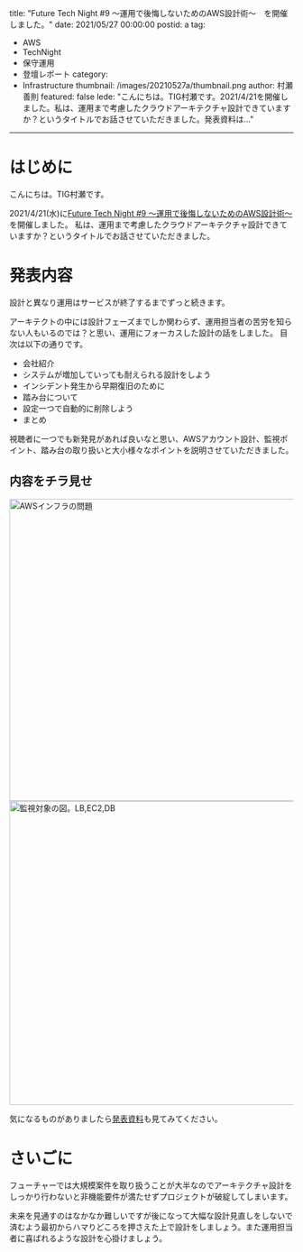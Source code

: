title: "Future Tech Night #9 ～運用で後悔しないためのAWS設計術～　を開催しました。"
date: 2021/05/27 00:00:00
postid: a
tag:
  - AWS
  - TechNight
  - 保守運用
  - 登壇レポート
category:
  - Infrastructure
thumbnail: /images/20210527a/thumbnail.png
author: 村瀬善則
featured: false
lede: "こんにちは。TIG村瀬です。2021/4/21を開催しました。私は、運用まで考慮したクラウドアーキテクチャ設計できていますか？というタイトルでお話させていただきました。発表資料は..."
---
# はじめに

こんにちは。TIG村瀬です。

2021/4/21(水)に[Future Tech Night #9 ～運用で後悔しないためのAWS設計術～](https://future.connpass.com/event/209778/)を開催しました。
私は、運用まで考慮したクラウドアーキテクチャ設計できていますか？というタイトルでお話させていただきました。

<script async class="speakerdeck-embed" data-id="104031a6a5794ecaa26d0e160e660617" data-ratio="1.77777777777778" src="//speakerdeck.com/assets/embed.js"></script>


# 発表内容
設計と異なり運用はサービスが終了するまでずっと続きます。

アーキテクトの中には設計フェーズまでしか関わらず、運用担当者の苦労を知らない人もいるのでは？と思い、運用にフォーカスした設計の話をしました。
目次は以下の通りです。

* 会社紹介
* システムが増加していっても耐えられる設計をしよう
* インシデント発生から早期復旧のために
* 踏み台について
* 設定一つで自動的に削除しよう
* まとめ

視聴者に一つでも新発見があれば良いなと思い、AWSアカウント設計、監視ポイント、踏み台の取り扱いと大小様々なポイントを説明させていただきました。

## 内容をチラ見せ

<img src="/images/20210527a/p1.png" alt="AWSインフラの問題" width="956" height="536" loading="lazy">


<img src="/images/20210527a/p2.png" alt="監視対象の図。LB,EC2,DB" width="959" height="539" loading="lazy">

気になるものがありましたら[発表資料](https://future.connpass.com/event/209778/presentation/)も見てみてください。

# さいごに

フューチャーでは大規模案件を取り扱うことが大半なのでアーキテクチャ設計をしっかり行わないと非機能要件が満たせずプロジェクトが破綻してしまいます。

未来を見通すのはなかなか難しいですが後になって大幅な設計見直しをしないで済むよう最初からハマりどころを押さえた上で設計をしましょう。また運用担当者に喜ばれるような設計を心掛けましょう。
